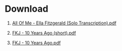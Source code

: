 # Download


1. [All Of Me - Ella Fitzgerald (Solo Transcription).pdf](https://github.com/piotrpersona/sheetmusic/raw/main/pdf/All%20Of%20Me%20-%20Ella%20Fitzgerald%20%28Solo%20Transcription%29.pdf)

1. [FKJ - 10 Years Ago (short).pdf](https://github.com/piotrpersona/sheetmusic/raw/main/pdf/FKJ%20-%2010%20Years%20Ago%20%28short%29.pdf)

1. [FKJ - 10 Years Ago.pdf](https://github.com/piotrpersona/sheetmusic/raw/main/pdf/FKJ%20-%2010%20Years%20Ago.pdf)


